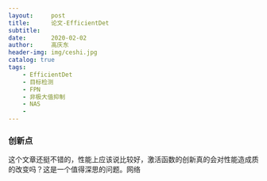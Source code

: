 ```yaml
---
layout:     post
title:      论文-EfficientDet
subtitle:   
date:       2020-02-02
author:     高庆东
header-img: img/ceshi.jpg
catalog: true
tags:
    - EfficientDet
    - 目标检测
    - FPN
    - 非极大值抑制
    - NAS
    - 
---
```


### 创新点
这个文章还挺不错的，性能上应该说比较好，激活函数的创新真的会对性能造成质的改变吗？这是一个值得深思的问题。网络
